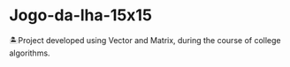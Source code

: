# Jogo-da-lha-15x15
🏝️Project developed using Vector and Matrix, during the course of college algorithms.
